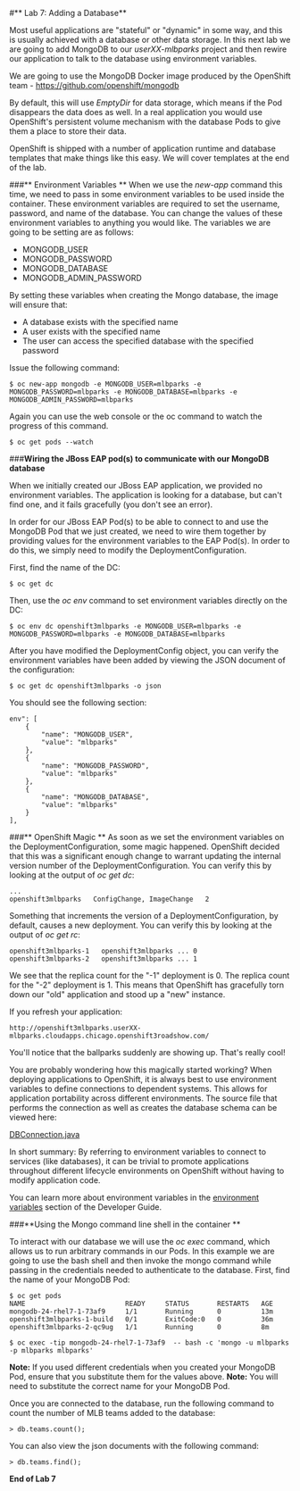 #** Lab 7: Adding a Database**

Most useful applications are "stateful" or "dynamic" in some way, and this is
usually achieved with a database or other data storage. In this next lab we are
going to add MongoDB to our *userXX-mlbparks* project and then rewire our
application to talk to the database using environment variables.

We are going to use the MongoDB Docker image produced by the OpenShift team -
https://github.com/openshift/mongodb

By default, this will use *EmptyDir* for data storage, which means if the Pod
disappears the data does as well. In a real application you would use
OpenShift's persistent volume mechanism with the database Pods to give them a
place to store their data. 

OpenShift is shipped with a number of application runtime and database templates
that make things like this easy. We will cover templates at the end of the lab.

###** Environment Variables **
When we use the *new-app* command this time, we need to pass in some environment
variables to be used inside the container. These environment variables are
required to set the username, password, and name of the database. You can change
the values of these environment variables to anything you would like.  The
variables we are going to be setting are as follows:

- MONGODB_USER
- MONGODB_PASSWORD
- MONGODB_DATABASE
- MONGODB_ADMIN_PASSWORD

By setting these variables when creating the Mongo database, the image will
ensure that:

- A database exists with the specified name
- A user exists with the specified name
- The user can access the specified database with the specified password

Issue the following command:

	$ oc new-app mongodb -e MONGODB_USER=mlbparks -e MONGODB_PASSWORD=mlbparks -e MONGODB_DATABASE=mlbparks -e MONGODB_ADMIN_PASSWORD=mlbparks

Again you can use the web console or the oc command to watch the progress of this command.

	$ oc get pods --watch

###**Wiring the JBoss EAP pod(s) to communicate with our MongoDB database**

When we initially created our JBoss EAP application, we provided no environment
variables. The application is looking for a database, but can't find one, and it
fails gracefully (you don't see an error).

In order for our JBoss EAP Pod(s) to be able to connect to and use the MongoDB
Pod that we just created, we need to wire them together by providing values for
the environment variables to the EAP Pod(s).  In order to do this, we simply
need to modify the DeploymentConfiguration.

First, find the name of the DC:

	$ oc get dc

Then, use the *oc env* command to set environment variables directly on the DC:

	$ oc env dc openshift3mlbparks -e MONGODB_USER=mlbparks -e MONGODB_PASSWORD=mlbparks -e MONGODB_DATABASE=mlbparks

After you have modified the DeploymentConfig object, you can verify the environment variables have been added by viewing the JSON document of the configuration:

	$ oc get dc openshift3mlbparks -o json

You should see the following section:

	env": [
		{
			"name": "MONGODB_USER",
			"value": "mlbparks"
		},
		{
			"name": "MONGODB_PASSWORD",
			"value": "mlbparks"
		},
		{
			"name": "MONGODB_DATABASE",
			"value": "mlbparks"
		}
	],

###** OpenShift Magic **
As soon as we set the environment variables on the DeploymentConfiguration, some
magic happened. OpenShift decided that this was a significant enough change to
warrant updating the internal version number of the DeploymentConfiguration. You
can verify this by looking at the output of *oc get dc*:

    ...
    openshift3mlbparks   ConfigChange, ImageChange   2

Something that increments the version of a DeploymentConfiguration, by default,
causes a new deployment. You can verify this by looking at the output of *oc get
rc*:

    openshift3mlbparks-1   openshift3mlbparks ... 0
    openshift3mlbparks-2   openshift3mlbparks ... 1

We see that the replica count for the "-1" deployment is 0. The replica count
for the "-2" deployment is 1. This means that OpenShift has gracefully torn down
our "old" application and stood up a "new" instance.

If you refresh your application:

    http://openshift3mlbparks.userXX-mlbparks.cloudapps.chicago.openshift3roadshow.com/

You'll notice that the ballparks suddenly are showing up. That's really cool!

You are probably wondering how this magically started working?  When deploying
applications to OpenShift, it is always best to use environment variables to
define connections to dependent systems.  This allows for application
portability across different environments.  The source file that performs the
connection as well as creates the database schema can be viewed here:

[DBConnection.java](https://github.com/gshipley/openshift3mlbparks/blob/master/src/main/java/org/openshift/mlbparks/mongo/DBConnection.java)

In short summary: By referring to environment variables to connect to services
(like databases), it can be trivial to promote applications throughout different
lifecycle environments on OpenShift without having to modify application code.

You can learn more about environment variables in the [environment
variables](https://docs.openshift.com/enterprise/3.0/dev_guide/environment_variables.html)
section of the Developer Guide.

###**Using the Mongo command line shell in the container **

To interact with our database we will use the *oc exec* command, which allows us
to run arbitrary commands in our Pods. In this example we are going to use the
bash shell and then invoke the mongo command while passing in the credentials
needed to authenticate to the database. First, find the name of your MongoDB
Pod:

    $ oc get pods
    NAME                         READY     STATUS       RESTARTS   AGE
    mongodb-24-rhel7-1-73af9     1/1       Running      0          13m
    openshift3mlbparks-1-build   0/1       ExitCode:0   0          36m
    openshift3mlbparks-2-qc9ug   1/1       Running      0          8m

    $ oc exec -tip mongodb-24-rhel7-1-73af9  -- bash -c 'mongo -u mlbparks -p mlbparks mlbparks'

**Note:** If you used different credentials when you created your MongoDB Pod, ensure that you substitute them for the values above.
**Note:** You will need to substitute the correct name for your MongoDB Pod.

Once you are connected to the database, run the following command to count the number of MLB teams added to the database:

	> db.teams.count();

You can also view the json documents with the following command:

	> db.teams.find();

**End of Lab 7**
